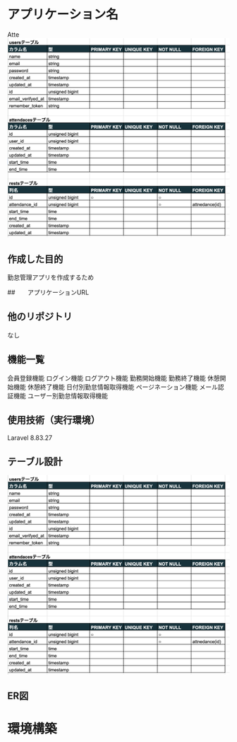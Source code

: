 # アプリケーション名

Atte
![トップページ](https://github.com/YutaTomatsu/Atte/blob/main/%E3%83%86%E3%83%BC%E3%83%95%E3%82%99%E3%83%AB%E8%A8%AD%E8%A8%88.png?raw=true)

## 作成した目的

勤怠管理アプリを作成するため

##　　アプリケーションURL

## 他のリポジトリ

なし

## 機能一覧

会員登録機能
ログイン機能
ログアウト機能
勤務開始機能
勤務終了機能
休憩開始機能
休憩終了機能
日付別勤怠情報取得機能
ページネーション機能
メール認証機能
ユーザー別勤怠情報取得機能

## 使用技術（実行環境）

Laravel 8.83.27

## テーブル設計
![テーブル設計](https://github.com/YutaTomatsu/Atte/blob/main/%E3%83%86%E3%83%BC%E3%83%95%E3%82%99%E3%83%AB%E8%A8%AD%E8%A8%88.png?raw=true)

## ER図

# 環境構築

